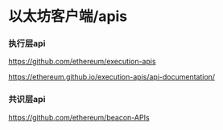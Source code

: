 # 以太坊客户端/apis

### 执行层api
https://github.com/ethereum/execution-apis

https://ethereum.github.io/execution-apis/api-documentation/

### 共识层api

https://github.com/ethereum/beacon-APIs
